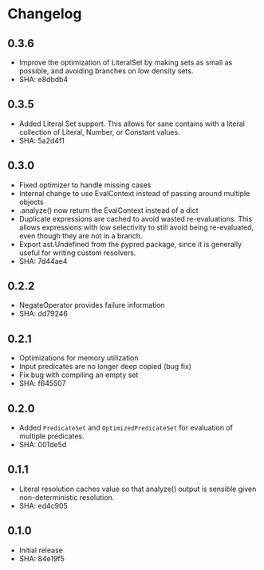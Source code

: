 # Changelog

## 0.3.6

* Improve the optimization of LiteralSet by making sets as small as possible,
and avoiding branches on low density sets.
* SHA: e8dbdb4

## 0.3.5

* Added Literal Set support. This allows for sane contains with a literal
  collection of Literal, Number, or Constant values.
* SHA: 5a2d4f1

## 0.3.0

* Fixed optimizer to handle missing cases
* Internal change to use EvalContext instead of passing around multiple objects
* .analyze() now return the EvalContext instead of a dict
* Duplicate expressions are cached to avoid wasted re-evaluations. This allows
  expressions with low selectivity to still avoid being re-evaluated, even though
  they are not in a branch.
* Export ast.Undefined from the pypred package, since it is generally useful
  for writing custom resolvers.
* SHA: 7d44ae4


## 0.2.2

* NegateOperator provides failure information
* SHA: dd79246

## 0.2.1

* Optimizations for memory utilization
* Input predicates are no longer deep copied (bug fix)
* Fix bug with compiling an empty set
* SHA: f645507

## 0.2.0

* Added `PredicateSet` and `OptimizedPredicateSet` for evaluation
of multiple predicates.
* SHA: 001de5d

## 0.1.1

* Literal resolution caches value so that analyze() output is
  sensible given non-deterministic resolution.
* SHA: ed4c905

## 0.1.0

* Initial release
* SHA: 84e19f5

